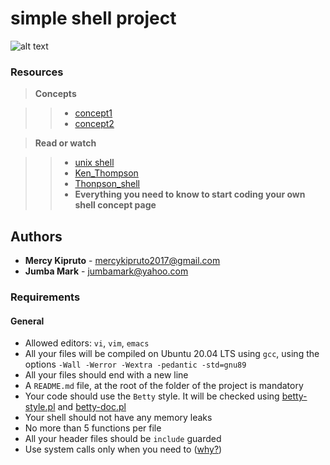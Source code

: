 # simple shell project


![alt text](https://s3.amazonaws.com/intranet-projects-files/holbertonschool-low_level_programming/235/shell.jpeg)

### Resources
> **Concepts**

>> * [concept1](https://alx-intranet.hbtn.io/concepts/64)
>> * [concept2](https://alx-intranet.hbtn.io/concepts/350)

> **Read or watch**

>> * [unix shell](https://en.wikipedia.org/wiki/Unix_shell)
>> * [Ken_Thompson](https://en.wikipedia.org/wiki/Ken_Thompson)
>> * [Thonpson_shell](https://en.wikipedia.org/wiki/Thompson_shell)
>> * **Everything you need to know to start coding your own shell concept page**

 ## Authors
- **Mercy Kipruto** - [mercykipruto2017@gmail.com](https://github.com/MKipruto12)
- **Jumba Mark** - [jumbamark@yahoo.com](https://github.com/jumbamark)

### Requirements

#### General

* Allowed editors: `vi`, `vim`, `emacs`
* All your files will be compiled on Ubuntu 20.04 LTS using `gcc`, using the options `-Wall -Werror -Wextra -pedantic -std=gnu89`
* All your files should end with a new line
* A `README.md` file, at the root of the folder of the project is mandatory
* Your code should use the `Betty` style. It will be checked using [betty-style.pl](https://github.com/holbertonschool/Betty/blob/master/betty-style.pl) and [betty-doc.pl](https://github.com/holbertonschool/Betty/blob/master/betty-doc.pl)
* Your shell should not have any memory leaks
* No more than 5 functions per file
* All your header files should be `include` guarded
* Use system calls only when you need to ([why?](https://www.quora.com/Why-are-system-calls-expensive-in-operating-systems))

